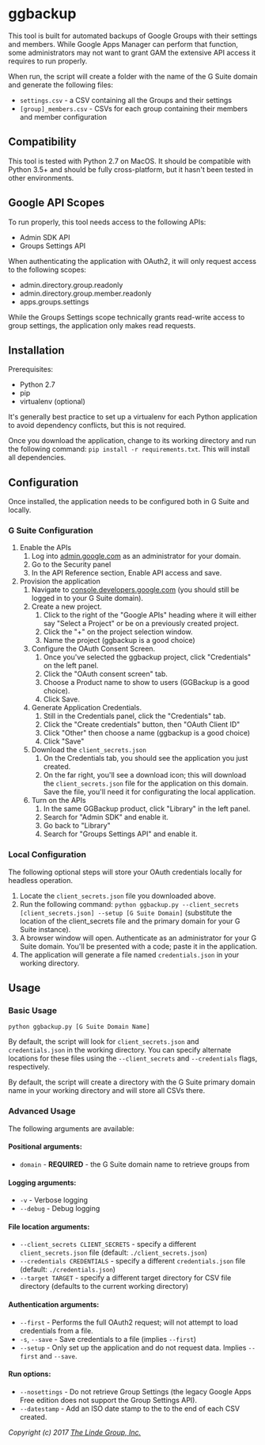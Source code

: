 # ggbackup
This tool is built for automated backups of Google Groups with their settings and members.  While Google Apps Manager can perform that function, some administrators may not want to grant GAM the extensive API access it requires to run properly.

When run, the script will create a folder with the name of the G Suite domain and generate the following files:

* `settings.csv` - a CSV containing all the Groups and their settings
* `[group]_members.csv` - CSVs for each group containing their members and member configuration

## Compatibility
This tool is tested with Python 2.7 on MacOS.  It should be compatible with Python 3.5+ and should be fully cross-platform, but it hasn't been tested in other environments.

## Google API Scopes
To run properly, this tool needs access to the following APIs:

* Admin SDK API
* Groups Settings API

When authenticating the application with OAuth2, it will only request access to the following scopes:

* admin.directory.group.readonly
* admin.directory.group.member.readonly
* apps.groups.settings

While the Groups Settings scope technically grants read-write access to group settings, the application only makes read requests.

## Installation
Prerequisites:

* Python 2.7
* pip
* virtualenv (optional)

It's generally best practice to set up a virtualenv for each Python application to avoid dependency conflicts, but this is not required.

Once you download the application, change to its working directory and run the following command: `pip install -r requirements.txt`.  This will install all dependencies.

## Configuration
Once installed, the application needs to be configured both in G Suite and locally.

### G Suite Configuration
1.  Enable the APIs
    1. Log into [admin.google.com](https://admin.google.com) as an administrator for your domain.
    1. Go to the Security panel
    1. In the API Reference section, Enable API access and save.
1. Provision the application
    1. Navigate to [console.developers.google.com](https://console.developers.google.com) (you should still be logged in to your G Suite domain).
    1. Create a new project.
        1. Click to the right of the "Google APIs" heading where it will either say "Select a Project" or be on a previously created project.
        1. Click the "+" on the project selection window.
        1. Name the project (ggbackup is a good choice)
    1. Configure the OAuth Consent Screen.
        1. Once you've selected the ggbackup project, click "Credentials" on the left panel.
        1. Click the "OAuth consent screen" tab.
        1. Choose a Product name to show to users (GGBackup is a good choice).
        1. Click Save.
    1. Generate Application Credentials.
    	1. Still in the Credentials panel, click the "Credentials" tab.
    	1. Click the "Create credentials" button, then "OAuth Client ID"
    	1. Click "Other" then choose a name (ggbackup is a good choice)
    	1. Click "Save"
    1. Download the `client_secrets.json`
    	1. On the Credentials tab, you should see the application you just created.
    	1. On the far right, you'll see a download icon; this will download the `client_secrets.json` file for the application on this domain.  Save the file, you'll need it for configurating the local application.
	1. Turn on the APIs
	    1. In the same GGBackup product, click "Library" in the left panel.
	    1. Search for "Admin SDK" and enable it.
	    1. Go back to "Library"
	    1. Search for "Groups Settings API" and enable it.
	
### Local Configuration
The following optional steps will store your OAuth credentials locally for headless operation.

1. Locate the `client_secrets.json` file you downloaded above.
2. Run the following command: `python ggbackup.py --client_secrets [client_secrets.json] --setup [G Suite Domain]` (substitute the location of the client_secrets file and the primary domain for your G Suite instance).
3. A browser window will open.  Authenticate as an administrator for your G Suite domain.  You'll be presented with a code; paste it in the application.
4. The application will generate a file named `credentials.json` in your working directory.

## Usage
### Basic Usage
`python ggbackup.py [G Suite Domain Name]`

By default, the script will look for `client_secrets.json` and `credentials.json` in the working directory.  You can specify alternate locations for these files using the `--client_secrets` and `--credentials` flags, respectively.

By default, the script will create a directory with the G Suite primary domain name in your working directory and will store all CSVs there.

### Advanced Usage
The following arguments are available:

#### Positional arguments:

* `domain` - **REQUIRED** - the G Suite domain name to retrieve groups from

#### Logging arguments:

* `-v` - Verbose logging
* `--debug` - Debug logging

#### File location arguments:

* `--client_secrets CLIENT_SECRETS` - specify a different `client_secrets.json` file (default: `./client_secrets.json`)
* `--credentials CREDENTIALS` - specify a different `credentials.json` file (default: `./credentials.json`)
* `--target TARGET` - specify a different target directory for CSV file directory (defaults to the current working directory)

#### Authentication arguments:

* `--first` - Performs the full OAuth2 request; will not attempt to load credentials from a file.
* `-s`, `--save` - Save credentials to a file (implies `--first`)
* `--setup` - Only set up the application and do not request data.  Implies `--first` and `--save`.

#### Run options:

* `--nosettings` - Do not retrieve Group Settings (the legacy Google Apps Free edition does not support the Group Settings API).
* `--datestamp` - Add an ISO date stamp to the to the end of each CSV created.

*Copyright (c) 2017 [The Linde Group, Inc.](https://lindegroup.com)*
